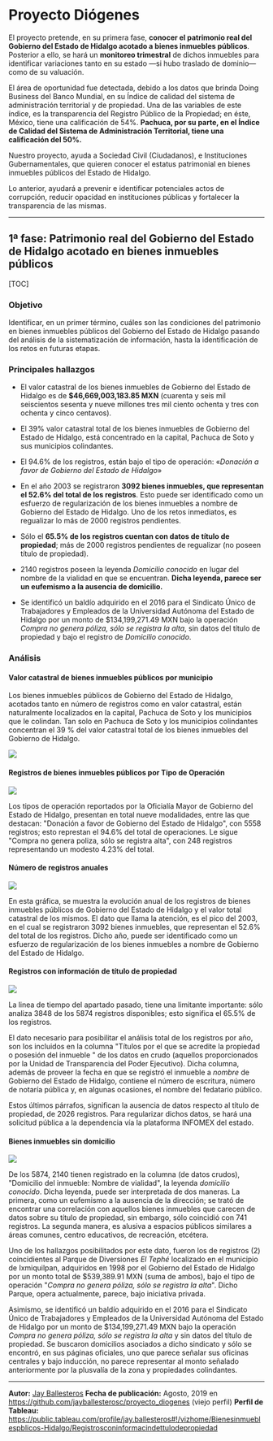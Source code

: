 # Proyecto Diógenes

El proyecto pretende, en su primera fase, **conocer el patrimonio real del Gobierno del Estado de Hidalgo acotado a bienes inmuebles públicos**. Posterior a ello, se hará un **monitoreo trimestral** de dichos inmuebles para identificar variaciones tanto en su estado —si hubo traslado de dominio— como de su valuación.

El área de oportunidad fue detectada, debido a los datos que brinda Doing Business del Banco Mundial, en su Índice de calidad del sistema de administración territorial y de propiedad. Una de las variables de este índice, es la transparencia del Registro Público de la Propiedad; en éste, México, tiene una calificación de 54%. **Pachuca, por su parte, en el Índice de Calidad del Sistema de Administración Territorial, tiene una calificación del 50%.**

Nuestro proyecto, ayuda a Sociedad Civil (Ciudadanos), e Instituciones Gubernamentales, que quieren conocer el estatus patrimonial en bienes inmuebles públicos del Estado de Hidalgo.

Lo anterior, ayudará a prevenir e identificar potenciales actos de corrupción, reducir opacidad en instituciones públicas y fortalecer la transparencia de las mismas.

------

## 1ª fase: Patrimonio real del Gobierno del Estado de Hidalgo acotado en bienes inmuebles públicos

[TOC]

### Objetivo

Identificar, en un primer término, cuáles son las condiciones del patrimonio en bienes inmuebles públicos del Gobierno del Estado de Hidalgo pasando del análisis de la sistematización de información, hasta la identificación de los retos en futuras etapas.

### Principales hallazgos 

- El valor catastral de los bienes inmuebles de Gobierno del Estado de Hidalgo es de **$46,669,003,183.85 MXN** (cuarenta y seis mil seiscientos sesenta y nueve millones tres mil ciento ochenta y tres con ochenta y cinco centavos).

- El 39% valor catastral total de los bienes inmuebles de Gobierno del Estado de Hidalgo, está concentrado en la capital, Pachuca de Soto y sus municipios colindantes.

- El 94.6% de los registros, están bajo el tipo de operación: «*Donación a favor de Gobierno del Estado de Hidalgo*»

- En el año 2003 se registraron **3092 bienes inmuebles, que representan el 52.6% del total de los registros**. Esto puede ser identificado como un esfuerzo de regularización de los bienes inmuebles a nombre de Gobierno del Estado de Hidalgo. Uno de los retos inmediatos, es regualizar lo más de 2000 registros pendientes.

- Sólo el **65.5% de los registros cuentan con datos de título de propiedad**; más de 2000 registros pendientes de regualizar (no poseen título de propiedad).

- 2140 registros poseen la leyenda *Domicilio conocido* en lugar del nombre de la vialidad en que se encuentran. **Dicha leyenda, parece ser un eufemismo a la ausencia de domicilio.** 

- Se identificó un baldío adquirido en el 2016 para el Sindicato Único de Trabajadores y Empleados de la Universidad Autónoma del Estado de Hidalgo por un monto de $134,199,271.49 MXN  bajo la operación *Compra no genera póliza, sólo se registra la alta*, sin datos del título de propiedad y bajo el registro de *Domicilio conocido*. 

  

### Análisis

#### Valor catastral de bienes inmuebles públicos por municipio

Los bienes inmuebles públicos de Gobierno del Estado de Hidalgo, acotados tanto en número de registros como en valor catastral, están naturalmente localizados en la capital, Pachuca de Soto y los municipios que le colindan. Tan solo en Pachuca de Soto y los municipios colindantes concentran el 39 % del valor catastral total de los bienes inmuebles del Gobierno de Hidalgo. 

<div class='tableauPlaceholder' id='viz1567376323138' style='position: relative'><noscript><a href='#'><img alt=' ' src='https:&#47;&#47;public.tableau.com&#47;static&#47;images&#47;Bi&#47;Bienesinmueblespblicos-Hidalgo&#47;Valorcatastraldebienesinmueblespblicospormunicipio&#47;1_rss.png' style='border: none' /></a></noscript><object class='tableauViz'  style='display:none;'><param name='host_url' value='https%3A%2F%2Fpublic.tableau.com%2F' /> <param name='embed_code_version' value='3' /> <param name='site_root' value='' /><param name='name' value='Bienesinmueblespblicos-Hidalgo&#47;Valorcatastraldebienesinmueblespblicospormunicipio' /><param name='tabs' value='yes' /><param name='toolbar' value='yes' /><param name='static_image' value='https:&#47;&#47;public.tableau.com&#47;static&#47;images&#47;Bi&#47;Bienesinmueblespblicos-Hidalgo&#47;Valorcatastraldebienesinmueblespblicospormunicipio&#47;1.png' /> <param name='animate_transition' value='yes' /><param name='display_static_image' value='yes' /><param name='display_spinner' value='yes' /><param name='display_overlay' value='yes' /><param name='display_count' value='yes' /><param name='filter' value='publish=yes' /></object></div>



#### Registros de bienes inmuebles públicos por Tipo de Operación

<div class='tableauPlaceholder' id='viz1567379878072' style='position: relative'><noscript><a href='#'><img alt=' ' src='https:&#47;&#47;public.tableau.com&#47;static&#47;images&#47;Bi&#47;Bienesinmueblespblicos-Hidalgo&#47;NderegistrosporOperacindeOrigen&#47;1_rss.png' style='border: none' /></a></noscript><object class='tableauViz'  style='display:none;'><param name='host_url' value='https%3A%2F%2Fpublic.tableau.com%2F' /> <param name='embed_code_version' value='3' /> <param name='site_root' value='' /><param name='name' value='Bienesinmueblespblicos-Hidalgo&#47;NderegistrosporOperacindeOrigen' /><param name='tabs' value='yes' /><param name='toolbar' value='yes' /><param name='static_image' value='https:&#47;&#47;public.tableau.com&#47;static&#47;images&#47;Bi&#47;Bienesinmueblespblicos-Hidalgo&#47;NderegistrosporOperacindeOrigen&#47;1.png' /> <param name='animate_transition' value='yes' /><param name='display_static_image' value='yes' /><param name='display_spinner' value='yes' /><param name='display_overlay' value='yes' /><param name='display_count' value='yes' /></object></div>

Los tipos de operación reportados por la Oficialía Mayor de Gobierno del Estado de Hidalgo, presentan en  total nueve modalidades, entre las que destacan: "Donación a favor de Gobierno del Estado de Hidalgo", con 5558 registros; esto represtan el 94.6% del total de operaciones. Le sigue "Compra no genera poliza, sólo se registra alta", con 248 registros representando un modesto 4.23% del total.

#### Número de registros anuales

<div class='tableauPlaceholder' id='viz1567380000313' style='position: relative'><noscript><a href='#'><img alt=' ' src='https:&#47;&#47;public.tableau.com&#47;static&#47;images&#47;Bi&#47;Bienesinmueblespblicos-Hidalgo&#47;Nmeroderegistrosyvalorcatastralporao&#47;1_rss.png' style='border: none' /></a></noscript><object class='tableauViz'  style='display:none;'><param name='host_url' value='https%3A%2F%2Fpublic.tableau.com%2F' /> <param name='embed_code_version' value='3' /> <param name='site_root' value='' /><param name='name' value='Bienesinmueblespblicos-Hidalgo&#47;Nmeroderegistrosyvalorcatastralporao' /><param name='tabs' value='yes' /><param name='toolbar' value='yes' /><param name='static_image' value='https:&#47;&#47;public.tableau.com&#47;static&#47;images&#47;Bi&#47;Bienesinmueblespblicos-Hidalgo&#47;Nmeroderegistrosyvalorcatastralporao&#47;1.png' /> <param name='animate_transition' value='yes' /><param name='display_static_image' value='yes' /><param name='display_spinner' value='yes' /><param name='display_overlay' value='yes' /><param name='display_count' value='yes' /></object></div>

En esta gráfica, se muestra la evolución anual de los registros de bienes inmuebles públicos de Gobierno del Estado de Hidalgo y el valor total catastral de los mismos. El dato que llama la atención, es el pico del 2003, en el cual se registraron 3092 bienes inmuebles, que representan el 52.6% del total de los registros. Dicho año, puede ser identificado como un esfuerzo de regularización de los bienes inmuebles a nombre de Gobierno del Estado de Hidalgo. 



#### Registros con información de título de propiedad

<div class='tableauPlaceholder' id='viz1567381379718' style='position: relative'><noscript><a href='#'><img alt=' ' src='https:&#47;&#47;public.tableau.com&#47;static&#47;images&#47;Bi&#47;Bienesinmueblespblicos-Hidalgo&#47;Registrosconinformacindettulodepropiedad&#47;1_rss.png' style='border: none' /></a></noscript><object class='tableauViz'  style='display:none;'><param name='host_url' value='https%3A%2F%2Fpublic.tableau.com%2F' /> <param name='embed_code_version' value='3' /> <param name='site_root' value='' /><param name='name' value='Bienesinmueblespblicos-Hidalgo&#47;Registrosconinformacindettulodepropiedad' /><param name='tabs' value='yes' /><param name='toolbar' value='yes' /><param name='static_image' value='https:&#47;&#47;public.tableau.com&#47;static&#47;images&#47;Bi&#47;Bienesinmueblespblicos-Hidalgo&#47;Registrosconinformacindettulodepropiedad&#47;1.png' /> <param name='animate_transition' value='yes' /><param name='display_static_image' value='yes' /><param name='display_spinner' value='yes' /><param name='display_overlay' value='yes' /><param name='display_count' value='yes' /><param name='filter' value='publish=yes' /></object></div> 

La linea de tiempo del apartado pasado, tiene una limitante importante: sólo analiza 3848 de los 5874 registros disponibles; esto significa el 65.5% de los registros.

 El dato necesario para posibilitar el análisis total de los registros por año, son los incluidos en la columna "Títulos por el que se acredite la propiedad o posesión del inmueble " de los datos en crudo (aquellos proporcionados por la Unidad de Transparencia del Poder Ejecutivo). Dicha columna, además de proveer la fecha en que se registró el inmueble a *nombre* de Gobierno del Estado de Hidalgo, contiene el número de escritura, número de notaría pública y, en algunas ocasiones, el nombre del fedatario público.

Estos últimos párrafos, significan la ausencia de datos respecto al título de propiedad, de 2026 registros. Para regularizar dichos datos, se hará una solicitud pública a la dependencia vía la plataforma INFOMEX del estado. 

#### Bienes inmuebles sin domicilio

<div class='tableauPlaceholder' id='viz1567383176290' style='position: relative'><noscript><a href='#'><img alt=' ' src='https:&#47;&#47;public.tableau.com&#47;static&#47;images&#47;Bi&#47;Bienesinmueblespblicos-Hidalgo&#47;Bienesinmueblessindomicilio&#47;1_rss.png' style='border: none' /></a></noscript><object class='tableauViz'  style='display:none;'><param name='host_url' value='https%3A%2F%2Fpublic.tableau.com%2F' /> <param name='embed_code_version' value='3' /> <param name='site_root' value='' /><param name='name' value='Bienesinmueblespblicos-Hidalgo&#47;Bienesinmueblessindomicilio' /><param name='tabs' value='yes' /><param name='toolbar' value='yes' /><param name='static_image' value='https:&#47;&#47;public.tableau.com&#47;static&#47;images&#47;Bi&#47;Bienesinmueblespblicos-Hidalgo&#47;Bienesinmueblessindomicilio&#47;1.png' /> <param name='animate_transition' value='yes' /><param name='display_static_image' value='yes' /><param name='display_spinner' value='yes' /><param name='display_overlay' value='yes' /><param name='display_count' value='yes' /><param name='filter' value='publish=yes' /></object></div>                

De los 5874, 2140 tienen registrado en la columna (de datos crudos), "Domicilio del inmueble: Nombre de vialidad", la leyenda *domicilio conocido*. Dicha leyenda, puede ser interpretada de dos maneras. La primera, como un eufemismo a la ausencia de la dirección; se trató de encontrar una correlación con aquellos bienes inmuebles que carecen de datos sobre su título de propiedad, sin embargo, sólo coincidió con 741 registros. La segunda manera, es alusiva a espacios públicos similares a áreas comunes, centro educativos, de recreación, etcétera.  

Uno de los hallazgos posibilitados por este dato, fueron los de registros (2) coincidientes al Parque de Diversiones *El Tephé* localizado en el municipio de Ixmiquilpan, adquiridos en 1998 por el Gobierno del Estado de Hidalgo por un monto total de $539,389.91 MXN (suma de ambos), bajo el tipo de operación "*Compra no genera póliza, sólo se registra la alta*". Dicho Parque, opera actualmente, parece, bajo iniciativa privada. 

Asimismo, se identificó un baldío adquirido en el 2016 para el Sindicato Único de Trabajadores y Empleados de la Universidad Autónoma del Estado de Hidalgo por un monto de $134,199,271.49 MXN  bajo la operación *Compra no genera póliza, sólo se registra la alta* y sin datos del título de propiedad. Se buscaron domicilios asociados a dicho sindicato y sólo se encontró, en sus páginas oficiales, uno que parece señalar sus oficinas centrales y bajo inducción, no parece representar al monto señalado anteriormente por la plusvalía de la zona y propiedades colindantes.  


-----
**Autor:** [Jay Ballesteros](https://twitter.com/jballesterosc_)
**Fecha de publicación:** Agosto, 2019 en https://github.com/jayballesterosc/proyecto_diogenes (viejo perfil)
**Perfil de Tableau:** https://public.tableau.com/profile/jay.ballesteros#!/vizhome/Bienesinmueblespblicos-Hidalgo/Registrosconinformacindettulodepropiedad
